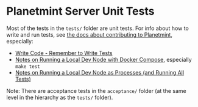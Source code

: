 <!---
Copyright © 2020 Interplanetary Database Association e.V.,
Planetmint and IPDB software contributors.
SPDX-License-Identifier: (Apache-2.0 AND CC-BY-4.0)
Code is Apache-2.0 and docs are CC-BY-4.0
--->

# Planetmint Server Unit Tests

Most of the tests in the `tests/` folder are unit tests. For info about how to write and run tests, see [the docs about contributing to Planetmint](http://docs.planetmint.io/en/latest/index.html), especially:

- [Write Code - Remember to Write Tests](https://docs.planetmint.io/en/latest/contributing/dev-setup-coding-and-contribution-process/write-code.html?highlight=write%20code#remember-to-write-tests)
- [Notes on Running a Local Dev Node with Docker Compose](https://docs.planetmint.io/en/latest/contributing/dev-setup-coding-and-contribution-process/run-node-with-docker-compose.html), especially `make test`
- [
Notes on Running a Local Dev Node as Processes (and Running All Tests)](https://docs.planetmint.io/en/latest/contributing/dev-setup-coding-and-contribution-process/run-node-as-processes.html)

Note: There are acceptance tests in the `acceptance/` folder (at the same level in the hierarchy as the `tests/` folder).
